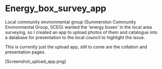 # Energy_box_survey_app

Local community environmental group (Summerston Community Environmental Group, SCEG) wanted the 'energy boxes' in the local area surveying, so I created an app to upload photos of them and catalogue into a database for presentation to the local council to highlight the issue.

This is currently just the upload app, still to come are the collation and presentation pages. 

[Screenshot_upload_app.png]
